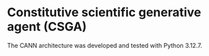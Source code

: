 # Constitutive scientific generative agent (CSGA)

The CANN architecture was developed and tested with Python 3.12.7.

